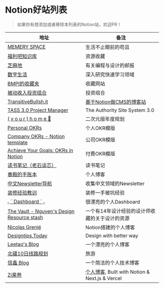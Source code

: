 # Notion好站列表

> 如果你有想添加或者移除本列表的Notion站，欢迎PR！

| 地址 | 备注 |
| --- | --- |
| [ MEMERY SPACE](https://www.notion.so/MEMERY-SPACE-29b45a5134d74892b755f4249c1b23fb) | 生活不止眼前的苟且 |
| [福利吧知识库](https://www.notion.so/b9f65669edc542c89d1e20e6c11bed99) | 资源收藏 |
| [芝麻地](https://www.notion.so/63b2e83003f240339ae065011afc88a0) | 有关编程与设计的邮报 |
| [数字生活](https://www.notion.so/b194e46214f043999a1f783761a46b2c) | 深入研究快速学习领域 |
| [BMPI的收藏夹](https://www.notion.so/mdw/a722ba82bf184833bb33628c85b18dae) | 收藏网站 |
| [被动收入投资组合](https://www.notion.so/mdw/e0ed086e701a4d0aaa4839d2c7aa62ea) | 投资组合 |
| [TransitiveBullsh.it](https://www.notion.so/TransitiveBullsh-it-78fc5a4b88d74b0e824e29407e9f1ec1) | [基于Notion做CMS的博客站](https://transitivebullsh.it/) |
| [TASS 3.0 Project Manager](https://www.notion.so/TASS-3-0-Project-Manager-efe172fb46d54d88a9a5876eeb7db3a3) | The Authority Site System 3.0 |
| [ ( y o u r )    h o m e  🌛](https://www.notion.so/y-o-u-r-h-o-m-e-1c5bb60c6e524322880972dcef04c56e) | 二次元版年度规划 |
| [Personal OKRs](https://www.notion.so/Personal-OKRs-202c39deed554e09b8ad36e1d5780af9) | 个人OKR模版 |
| [Company OKRs - Notion template](https://anotioneer.com/Company-OKRs-Notion-template-9e787e68ab9b4281ac29cf089494752e) | 公司OKR模版 |
| [Achieve Your Goals: OKRs in Notion](https://www.notion.vip/achieve-your-goals-okrs-in-notion/) | 付费OKR模版 |
| [读书笔记（老石谈芯）](https://www.notion.so/4a612dbc4ef54209ac489a05e29a6831) | 读书笔记 |
| [春殿的手账本](https://www.notion.so/5a23e43b26e64651be75a22693564ce3) | 个人博客 |
| [中文Newsletter导航](https://www.notion.so/Newsletter-68ee46c0a4574f659fb8a873ead438c6) | 收集中文领域的Newsletter |
| [装修经验教训](https://www.notion.so/66226e9a906740d9bb16914dd28577bb) | 装修一手被坑经验 |
| [˗ˏˋ Dashboard ´ˎ˗](https://www.notion.so/Dashboard-3640553b7c374504ba7c76350811097c) | 很漂亮的个人Dashboard |
| [The Vault - Nguyen's Design Resource stash](https://www.notion.so/The-Vault-Nguyen-s-Design-Resource-stash-dd710673638a4c16a571574ff72d05f9) | 一个有14年设计经验的设计师收藏的关于设计的资源 |
| [Nicolas Grenié](https://nicolasgrenie.com/Nicolas-Greni-c9c1f971c75248b1a3d6d0a40499cbf1) | Notion搭建的个人博客 |
| [Designtips.Today](https://designtips.today/) | Design with better way |
| [Leetao's Blog](https://leetao.vercel.app/) | 一个漂亮的个人博客 |
| [北疆10日线路规划](https://www.notion.so/10-0002ed7217f44621904dba142081f865) | 旅游 |
| [信鑫 Blog](https://www.rustc.cloud/) | 一个简洁的个人技术博客 |
| [Zi莱卷](https://iwfan.notion.site/) | [个人博客](https://iwfan.site/), Built with Notion & Next.js & Vercel |
